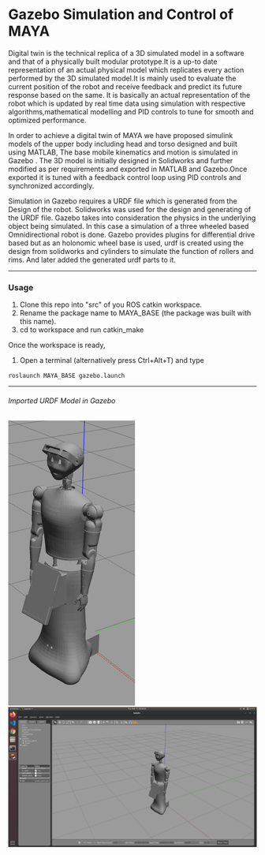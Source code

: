 # Gazebo Simulation and Control of MAYA
Digital twin is the technical replica of a 3D simulated model in a software and that of a physically built modular prototype.It is a up-to date representation of an actual physical model which replicates every action performed by the 3D simulated model.It is mainly used to evaluate the current position of the robot and receive feedback and predict its future response based on the same. It is basically an actual representation of the robot which is updated by real time data using simulation with respective algorithms,mathematical modelling and PID controls to tune for smooth and optimized performance.

In order to achieve a digital twin of MAYA we have proposed simulink models of the upper body including head and torso designed and built using MATLAB, The base mobile kinematics and motion is simulated in Gazebo . The 3D model is initially designed in Solidworks and further modified as per requirements and exported in MATLAB and Gazebo.Once exported it is tuned with a feedback control loop using PID controls and synchronized accordingly.

Simulation in Gazebo requires a URDF file which is generated from the Design of the robot. Solidworks was used for the design and generating of the URDF file. Gazebo takes into consideration the physics in the underlying object being simulated. In this case a simulation of a three wheeled based Omnidirectional robot is done.
Gazebo provides plugins for differential drive based but as an holonomic wheel base is used, urdf is created using the design from solidworks and cylinders to simulate the function of rollers and rims. And later added the generated urdf parts to it.

-------------------------------------------------------------------------------------------------------------------------------------------

### Usage
1. Clone this repo into "src" of you ROS catkin workspace.
2. Rename the package name to MAYA_BASE (the package was built with this name).
3. cd to workspace and run catkin_make


Once the workspace is ready,
1. Open a terminal (alternatively press Ctrl+Alt+T) and type
```
roslaunch MAYA_BASE gazebo.launch
```



-------------------------------------------------------------------------------------------------------------------------------------------

######              Imported URDF Model in Gazebo
![Imported URDF Model in Gazebo](https://github.com/MAYA-1-0/Digital_Twin-Gazebo/blob/main/images/Screenshot%20from%202022-02-17%2020-27-57.png)
![Imported URDF Model in Gazebo](https://github.com/MAYA-1-0/Digital_Twin-Gazebo/blob/main/images/Screenshot%20from%202022-02-17%2020-28-05.png)

